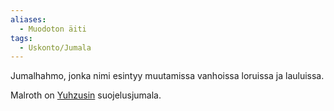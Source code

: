 ```yaml
---
aliases:
  - Muodoton äiti
tags:
  - Uskonto/Jumala
---
```

Jumalhahmo, jonka nimi esintyy muutamissa vanhoissa loruissa ja lauluissa.

Malroth on [Yuhzusin](Yuhzus.md) suojelusjumala.